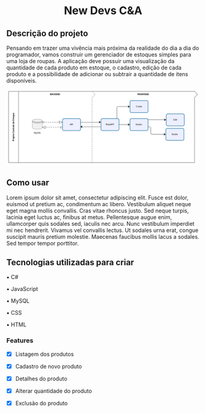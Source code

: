<h1 align="center"> New Devs C&A </h1>

<h2> Descrição do projeto </h2>

<p>Pensando em trazer uma vivência mais próxima da realidade do dia a dia do programador, vamos construir um gerenciador de estoques simples para uma loja de roupas. A aplicação deve possuir uma visualização da quantidade de cada produto em estoque, o cadastro, edição de cada produto e a possibilidade de adicionar ou subtrair a quantidade de itens disponíveis.</p>
<img src="./images/Projeto C&A.png" alt="Diagrama de descrição do projeto">

<h2> Como usar </h2>

<p>Lorem ipsum dolor sit amet, consectetur adipiscing elit. Fusce est dolor, euismod ut pretium ac, condimentum ac libero. Vestibulum aliquet neque eget magna mollis convallis. Cras vitae rhoncus justo. Sed neque turpis, lacinia eget luctus ac, finibus at metus. Pellentesque augue enim, ullamcorper quis sodales sed, iaculis nec arcu. Nunc vestibulum imperdiet mi nec hendrerit. Vivamus vel convallis lectus. Ut sodales urna erat, congue suscipit mauris pretium molestie. Maecenas faucibus mollis lacus a sodales. Sed tempor tempor porttitor.</p>

<h2> Tecnologias utilizadas para criar </h2>
<div align="start">
  <p> ▪️ C# </p>
  <p> ▪️ JavaScript </p>
  <p> ▪️ MySQL </p>
  <p> ▪️ CSS </p>
  <p> ▪️ HTML </p>
</div>

 ### Features
- [x] Listagem dos produtos
- [x] Cadastro de novo produto
- [x] Detalhes do produto
- [x] Alterar quantidade do produto
- [x] Exclusão do produto

